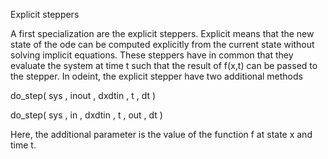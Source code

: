 Explicit steppers

A first specialization are the explicit steppers. Explicit means that the new state of the ode can be computed explicitly from the current state without solving implicit equations. These steppers have in common that they evaluate the system at time t such that the result of f(x,t) can be passed to the stepper. In odeint, the explicit stepper have two additional methods

do_step( sys , inout , dxdtin , t , dt )

do_step( sys , in , dxdtin , t , out , dt )

Here, the additional parameter is the value of the function f at state x and time t.